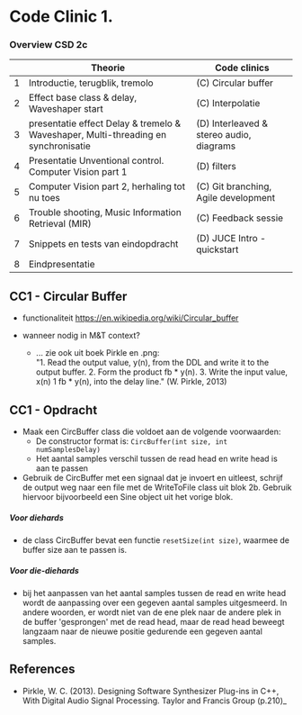 
# Code Clinic 1.

### Overview CSD 2c
|   | Theorie                                                                            | Code clinics                            |
|---|------------------------------------------------------------------------------------|-----------------------------------------|
| 1 | Introductie, terugblik, tremolo                                                    | (C) Circular buffer                     |
| 2 | Effect base class & delay, Waveshaper start                                        | (C) Interpolatie                        |
| 3 | presentatie effect Delay & tremelo & Waveshaper, Multi-threading en synchronisatie | (D) Interleaved & stereo audio, diagrams |
| 4 | Presentatie Unventional control. Computer Vision part 1                            | (D) filters                             |
| 5 | Computer Vision part 2, herhaling tot nu toes                                      | (C) Git branching, Agile development    |
| 6 | Trouble shooting, Music Information Retrieval (MIR)                                | (C) Feedback sessie              |
| 7 | Snippets en tests van eindopdracht                                                 | (D) JUCE Intro - quickstart             |
| 8 | Eindpresentatie                

## CC1 - Circular Buffer
* functionaliteit
https://en.wikipedia.org/wiki/Circular_buffer
* wanneer nodig in M&T context?

  * ... zie ook uit boek Pirkle en .png:   
    "1. Read the output value, y(n), from the DDL and write it to the output buffer.
    2. Form the product fb * y(n).
    3. Write the input value, x(n) 1 fb * y(n), into the delay line." (W. Pirkle, 2013)


## CC1 - Opdracht
* Maak een CircBuffer class die voldoet aan de volgende voorwaarden:
  * De constructor format is:
    ```CircBuffer(int size, int numSamplesDelay)```
  * Het aantal samples verschil tussen de read head en write head is aan te passen
* Gebruik de CircBuffer met een signaal dat je invoert en uitleest,
schrijf de output weg naar een file met de WriteToFile class uit blok 2b. 
Gebruik hiervoor bijvoorbeeld een Sine object uit het vorige blok.


##### *Voor diehards*
* de class CircBuffer bevat een functie ```resetSize(int size)```, waarmee de buffer size aan te passen is.

##### *Voor die-diehards*
* bij het aanpassen van het aantal samples tussen de read en write head wordt de aanpassing over een gegeven 
aantal samples uitgesmeerd. In andere woorden, er wordt niet van de ene plek naar de andere plek 
in de buffer 'gesprongen' met de read head, maar de read head beweegt langzaam naar de nieuwe positie 
gedurende een gegeven aantal samples.


## References
* Pirkle, W. C. (2013). Designing Software Synthesizer Plug-ins in C++, 
With Digital Audio Signal Processing. Taylor and Francis Group (p.210)_
